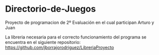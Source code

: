 # Directorio-de-Juegos
Proyecto de programacion de 2º Evaluación en el cual participan Arturo y Juan

La libreria necesaria para el correcto funcionamiento del programa se encuentra en el siguiente repositorio:
https://github.com/jborrajorodriguez/LibreriaProyecto
